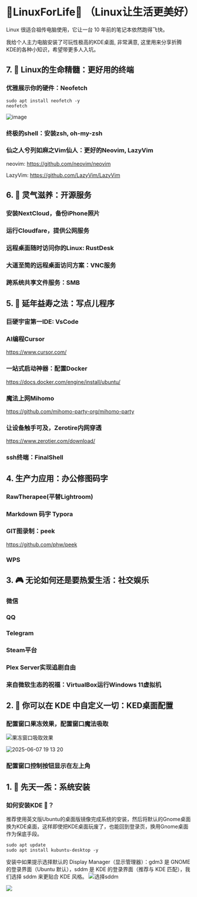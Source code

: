 # 🌈LinuxForLife🐧 （Linux让生活更美好）

Linux 很适合祖传电脑使用，它让一台 10 年前的笔记本依然跑得飞快。

我给个人主力电脑安装了可玩性极高的KDE桌面, 非常满意, 这里用来分享折腾KDE的各种小知识，希望带更多人入坑。


## 7. 🏁 Linux的生命精髓：更好用的终端

### 优雅展示你的硬件：Neofetch

```
sudo apt install neofetch -y
neofetch
```

![image](https://github.com/user-attachments/assets/650b5437-5caf-4774-b8e8-21e4a66ad484)


### 终极的shell：安装zsh, oh-my-zsh




### 仙之人兮列如麻之Vim仙人：更好的Neovim, LazyVim

neovim: https://github.com/neovim/neovim

LazyVim: https://github.com/LazyVim/LazyVim


## 6. 🌅 灵气滋养：开源服务


### 安装NextCloud，备份iPhone照片


### 运行Cloudfare，提供公网服务


### 远程桌面随时访问你的Linux: RustDesk


### 大道至简的远程桌面访问方案：VNC服务

### 跨系统共享文件服务：SMB


## 5. 🎣 延年益寿之法：写点儿程序

### 巨硬宇宙第一IDE: VsCode

### AI编程Cursor

https://www.cursor.com/

### 一站式启动神器：配置Docker

https://docs.docker.com/engine/install/ubuntu/

### 魔法上网Mihomo

https://github.com/mihomo-party-org/mihomo-party

### 让设备触手可及，Zerotire内网穿透

https://www.zerotier.com/download/

### ssh终端：FinalShell

## 4. 生产力应用：办公修图码字


### RawTherapee(平替Lightroom)

### Markdown 码字 Typora

### GIT图录制：peek

https://github.com/phw/peek

### WPS




## 3. 🎮 无论如何还是要热爱生活：社交娱乐


### 微信

### QQ

### Telegram

### Steam平台

### Plex Server实现追剧自由

### 来自微软生态的祝福：VirtualBox运行Windows 11虚拟机


## 2. 🤩 你可以在 KDE 中自定义一切：KED桌面配置

### 配置窗口果冻效果，配置窗口魔法吸取

![果冻窗口吸取效果](https://github.com/user-attachments/assets/04b2ea1e-4e7b-4c79-87d7-2258f1a02a09)


![2025-06-07 19 13 20](https://github.com/user-attachments/assets/47b26790-a12e-4107-9f6e-f9fc54f8f47a)


### 配置窗口控制按钮显示在左上角



## 1. 🐣 先天一炁：系统安装


### 如何安装KDE 🦄？

推荐使用英文版Ubuntu的桌面版镜像完成系统的安装，然后将默认的Gnome桌面换为KDE桌面，这样即使把KDE桌面玩废了，也能回到登录页，换用Gnome桌面作为保底手段。

```
sudo apt update
sudo apt install kubuntu-desktop -y
```

安装中如果提示选择默认的 Display Manager（显示管理器）：gdm3 是 GNOME 的登录界面（Ubuntu 默认），sddm 是 KDE 的登录界面（推荐与 KDE 匹配），我们选择 sddm 来更贴合 KDE 风格。
![选择sddm](https://github.com/user-attachments/assets/88a47ffe-67f0-4c98-9964-dc5947c2070c)

![](https://github.com/user-attachments/assets/ee64f97a-2919-4597-91cf-15de64101ba2)




